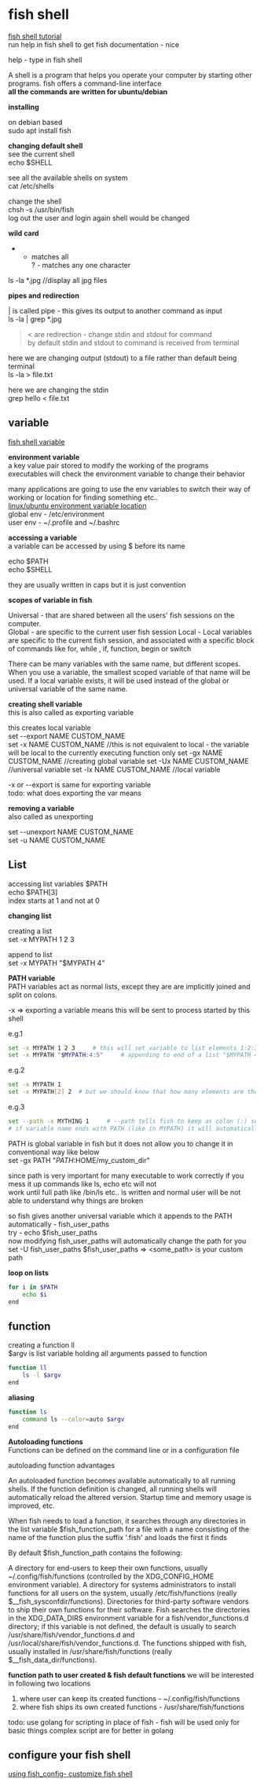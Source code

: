 # fish shell

[fish shell tutorial](https://fishshell.com/docs/current/tutorial.html#tutorial)  
run help in fish shell to get fish documentation  - nice  

help - type in fish shell  

A shell is a program that helps you operate your computer by starting other programs. fish offers a command-line interface  
**all the commands are written for ubuntu/debian**  

**installing**   

on debian based   
sudo apt install fish  

**changing default shell**  
see the current shell  
echo $SHELL   

see all the available shells on system  
cat /etc/shells  

change the shell  
chsh -s /usr/bin/fish   
log out the user and login again shell would be changed  

**wild card**  
* - matches all  
? - matches any one character  

ls -la *.jpg    //display all jpg files  

**pipes and redirection**  

| is called pipe - this gives its output to another command as input  
ls -la | grep *.jpg

> < are redirection - change stdin and stdout for command   
by default stdin and stdout to command is received from terminal  

here we are changing output (stdout) to a file rather than default being terminal  
ls -la > file.txt

here we are changing the stdin  
grep hello < file.txt 

## variable

[fish shell variable](https://fishshell.com/docs/current/language.html#shell-variables)  


**environment variable**  
a key value pair stored to modify the working of the programs  
executables will check the environment variable to change their behavior  

many applications are going to use the env variables to switch their way of working or location for finding something etc..  
[linux/ubuntu environment variable location](https://askubuntu.com/questions/164586/environment-variables-where-are-they-stored-by-linux-how-do-i-change-them-and)  
global env - /etc/environment  
user env - ~/.profile and ~/.bashrc  

**accessing a variable**  
a variable can be accessed by using $ before its name  

echo $PATH  
echo $SHELL  

they are usually written in caps but it is just convention  

**scopes of variable in fish**  

Universal - that are shared between all the users' fish sessions on the computer.  
Global - are specific to the current user fish session
Local - Local variables are specific to the current fish session, and associated with a specific block of commands like for, while , if, function, begin or switch   

There can be many variables with the same name, but different scopes. When you use a variable, the smallest scoped variable of that name will be used. If a local variable exists, it will be used instead of the global or universal variable of the same name.


**creating shell variable**  
this is also called as exporting variable   

this creates local variable  
set --export NAME CUSTOM_NAME   
set -x NAME CUSTOM_NAME     //this is not equivalent to local - the variable will be local to the currently executing function only 
set -gx NAME CUSTOM_NAME    //creating global variable 
set -Ux NAME CUSTOM_NAME    //universal variable
set -lx NAME CUSTOM_NAME    //local variable  

-x or --export is same for exporting variable  
todo: what does exporting the var means  

**removing a variable**  
also called as unexporting  

set --unexport NAME CUSTOM_NAME  
set -u NAME CUSTOM_NAME   

## List
accessing list variables $PATH  
echo $PATH[3]  
index starts at 1 and not at 0  

**changing list**  

creating a list  
set -x MYPATH 1 2 3

append to list  
set -x MYPATH "$MYPATH 4" 

**PATH variable**  
PATH variables act as normal lists, except they are are implicitly joined and split on colons.  

-x => exporting a variable means this will be sent to process started by this shell  

e.g.1
```bash
set -x MYPATH 1 2 3     # this will set variable to list elements 1:2:3 => echo $MYPATH shows as 1 2 3 though
set -x MYPATH "$MYPATH:4:5"     # appending to end of a list "$MYPATH 4 5" can also be used in place of "$MYPATH:4:5"
```

e.g.2
```bash
set -x MYPATH 1
set -x MYPATH[2] 2  # but we should know that how many elements are there
```

e.g.3
```bash
set --path -x MYTHING 1     # --path tells fish to keep as colon (:) separated just like path stored in shells
# if variable name ends with PATH (like in MYPATH) it will automatically create as colon (:) separated
```

PATH is global variable in fish but it does not allow you to change it in conventional way like below  
set -gx PATH "$PATH:$HOME/my_custom_dir"  

since path is very important for many executable to work correctly if you mess it up commands like ls, echo etc will not  
work until full path like /bin/ls etc.. is written and normal user will be not able to understand why things are broken  

so fish gives another universal variable which it appends to the PATH automatically -  fish_user_paths  
try -  echo $fish_user_paths  
now modifying fish_user_paths will automatically change the path for you  
set -U fish_user_paths <some-path> $fish_user_paths  => <some_path> is your custom path

**loop on lists**  
```bash
for i in $PATH
    echo $i
end
```

## function

creating a function ll  
$argv is list variable holding all arguments passed to function  
```bash
function ll
    ls -l $argv
end
```

**aliasing**  
```bash
function ls
    command ls --color=auto $argv
end
```

**Autoloading functions**  
Functions can be defined on the command line or in a configuration file  

autoloading function advantages  

An autoloaded function becomes available automatically to all running shells.
If the function definition is changed, all running shells will automatically reload the altered version.
Startup time and memory usage is improved, etc.

When fish needs to load a function, it searches through any directories in the list variable $fish_function_path for a file with a name consisting of the name of the function plus the suffix '.fish' and loads the first it finds  

By default $fish_function_path contains the following:

A directory for end-users to keep their own functions, usually ~/.config/fish/functions (controlled by the XDG_CONFIG_HOME environment variable).
A directory for systems administrators to install functions for all users on the system, usually /etc/fish/functions (really $__fish_sysconfdir/functions).
Directories for third-party software vendors to ship their own functions for their software. Fish searches the directories in the XDG_DATA_DIRS environment variable for a fish/vendor_functions.d directory; if this variable is not defined, the default is usually to search /usr/share/fish/vendor_functions.d and /usr/local/share/fish/vendor_functions.d.
The functions shipped with fish, usually installed in /usr/share/fish/functions (really $__fish_data_dir/functions).  

**function path to user created & fish default functions**
we will be interested in following two locations  
1. where user can keep its created functions - ~/.config/fish/functions  
2. where fish ships its own created functions - /usr/share/fish/functions

todo: use golang for scripting in place of fish - fish will be used only for basic things complex script are for better in golang  

## configure your fish shell

[using fish_config- customize fish shell ](https://dev.to/nabbisen/fish-shell-configuration-594k)  





